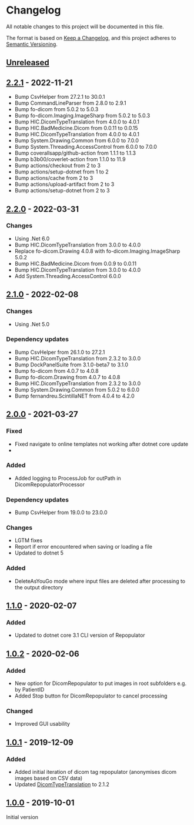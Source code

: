 # Changelog
All notable changes to this project will be documented in this file.

The format is based on [Keep a Changelog](https://keepachangelog.com/en/1.0.0/),
and this project adheres to [Semantic Versioning](https://semver.org/spec/v2.0.0.html).

## [Unreleased]

## [2.2.1] - 2022-11-21

- Bump CsvHelper from 27.2.1 to 30.0.1
- Bump CommandLineParser from 2.8.0 to 2.9.1
- Bump fo-dicom from 5.0.2 to 5.0.3
- Bump fo-dicom.Imaging.ImageSharp from 5.0.2 to 5.0.3
- Bump HIC.DicomTypeTranslation from 4.0.0 to 4.0.1
- Bump HIC.BadMedicine.Dicom from 0.0.11 to 0.0.15
- Bump HIC.DicomTypeTranslation from 4.0.0 to 4.0.1
- Bump System.Drawing.Common from 6.0.0 to 7.0.0
- Bump System.Threading.AccessControl from 6.0.0 to 7.0.0
- Bump coverallsapp/github-action from 1.1.1 to 1.1.3 
- Bump b3b00/coverlet-action from 1.1.0 to 11.9 
- Bump actions/checkout from 2 to 3 
- Bump actions/setup-dotnet from 1 to 2 
- Bump actions/cache from 2 to 3 
- Bump actions/upload-artifact from 2 to 3 
- Bump actions/setup-dotnet from 2 to 3 

## [2.2.0] - 2022-03-31

### Changes

- Using .Net 6.0
- Bump HIC.DicomTypeTranslation from 3.0.0 to 4.0.0
- Replace fo-dicom.Drawing 4.0.8 with fo-dicom.Imaging.ImageSharp 5.0.2
- Bump HIC.BadMedicine.Dicom from 0.0.9 to 0.0.11
- Bump HIC.DicomTypeTranslation from 3.0.0 to 4.0.0
- Add System.Threading.AccessControl 6.0.0

## [2.1.0] - 2022-02-08

### Changes

- Using .Net 5.0

### Dependency updates

- Bump CsvHelper from 26.1.0 to 27.2.1
- Bump HIC.DicomTypeTranslation from 2.3.2 to 3.0.0
- Bump DockPanelSuite from 3.1.0-beta7 to 3.1.0
- Bump fo-dicom from 4.0.7 to 4.0.8
- Bump fo-dicom.Drawing from 4.0.7 to 4.0.8
- Bump HIC.DicomTypeTranslation from 2.3.2 to 3.0.0
- Bump System.Drawing.Common from 5.0.2 to 6.0.0
- Bump fernandreu.ScintillaNET from 4.0.4 to 4.2.0

## [2.0.0] - 2021-03-27

### Fixed

- Fixed navigate to online templates not working after dotnet core update
- 
### Added

- Added logging to ProcessJob for outPath in DicomRepopulatorProcessor

### Dependency updates

- Bump CsvHelper from 19.0.0 to 23.0.0

### Changes

- LGTM fixes
- Report if error encountered when saving or loading a file
- Updated to dotnet 5

### Added

- DeleteAsYouGo mode where input files are deleted after processing to the output directory

## [1.1.0] - 2020-02-07

### Added

- Updated to dotnet core 3.1 CLI version of Repopulator

## [1.0.2] - 2020-02-06

### Added

- New option for DicomRepopulator to put images in root subfolders e.g. by PatientID
- Added Stop button for DicomRepopulator to cancel processing

### Changed

- Improved GUI usability 

## [1.0.1] - 2019-12-09

### Added 

- Added initial iteration of dicom tag repopulator (anonymises dicom images based on CSV data)
- Updated [DicomTypeTranslation] to 2.1.2

## [1.0.0] - 2019-10-01

Initial version


[Unreleased]: https://github.com/HicServices/DicomTemplateBuilder/compare/v2.2.1...develop
[2.2.1]: https://github.com/HicServices/DicomTemplateBuilder/compare/v2.2.0...v2.2.1
[2.2.0]: https://github.com/HicServices/DicomTemplateBuilder/compare/v2.1.0...v2.2.0
[2.1.0]: https://github.com/HicServices/DicomTemplateBuilder/compare/v2.0.0...v2.1.0
[2.0.0]: https://github.com/HicServices/DicomTemplateBuilder/compare/v1.1.0...v2.0.0
[1.1.0]: https://github.com/HicServices/DicomTemplateBuilder/compare/v1.0.2...v1.1.0
[1.0.2]: https://github.com/HicServices/DicomTemplateBuilder/compare/v1.0.1...v1.0.2
[1.0.1]: https://github.com/HicServices/DicomTemplateBuilder/compare/v1.0.0...v1.0.1
[1.0.0]: https://github.com/HicServices/DicomTemplateBuilder/tree/v1.0.0
[DicomTypeTranslation]: https://github.com/HicServices/DicomTypeTranslation
